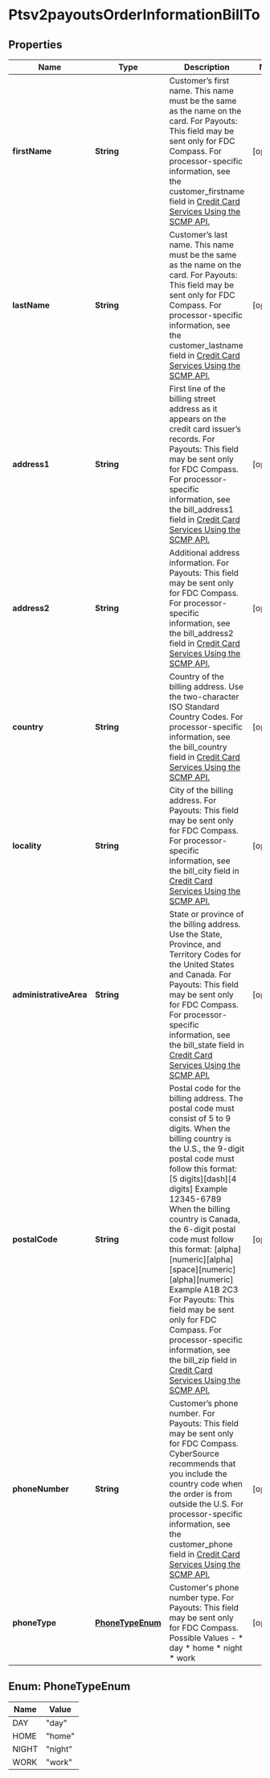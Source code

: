 
# Ptsv2payoutsOrderInformationBillTo

## Properties
Name | Type | Description | Notes
------------ | ------------- | ------------- | -------------
**firstName** | **String** | Customer’s first name. This name must be the same as the name on the card.  For Payouts: This field may be sent only for FDC Compass.  For processor-specific information, see the customer_firstname field in [Credit Card Services Using the SCMP API.](http://apps.cybersource.com/library/documentation/dev_guides/CC_Svcs_SCMP_API/html)  |  [optional]
**lastName** | **String** | Customer’s last name. This name must be the same as the name on the card.  For Payouts: This field may be sent only for FDC Compass.  For processor-specific information, see the customer_lastname field in [Credit Card Services Using the SCMP API.](http://apps.cybersource.com/library/documentation/dev_guides/CC_Svcs_SCMP_API/html)  |  [optional]
**address1** | **String** | First line of the billing street address as it appears on the credit card issuer’s records.  For Payouts: This field may be sent only for FDC Compass.  For processor-specific information, see the bill_address1 field in [Credit Card Services Using the SCMP API.](http://apps.cybersource.com/library/documentation/dev_guides/CC_Svcs_SCMP_API/html)  |  [optional]
**address2** | **String** | Additional address information.  For Payouts: This field may be sent only for FDC Compass.  For processor-specific information, see the bill_address2 field in [Credit Card Services Using the SCMP API.](http://apps.cybersource.com/library/documentation/dev_guides/CC_Svcs_SCMP_API/html)  |  [optional]
**country** | **String** | Country of the billing address. Use the two-character ISO Standard Country Codes.  For processor-specific information, see the bill_country field in [Credit Card Services Using the SCMP API.](http://apps.cybersource.com/library/documentation/dev_guides/CC_Svcs_SCMP_API/html)  |  [optional]
**locality** | **String** | City of the billing address.  For Payouts: This field may be sent only for FDC Compass.  For processor-specific information, see the bill_city field in [Credit Card Services Using the SCMP API.](http://apps.cybersource.com/library/documentation/dev_guides/CC_Svcs_SCMP_API/html)  |  [optional]
**administrativeArea** | **String** | State or province of the billing address. Use the State, Province, and Territory Codes for the United States and Canada.  For Payouts: This field may be sent only for FDC Compass.  For processor-specific information, see the bill_state field in [Credit Card Services Using the SCMP API.](http://apps.cybersource.com/library/documentation/dev_guides/CC_Svcs_SCMP_API/html)  |  [optional]
**postalCode** | **String** | Postal code for the billing address. The postal code must consist of 5 to 9 digits.  When the billing country is the U.S., the 9-digit postal code must follow this format: [5 digits][dash][4 digits]  Example 12345-6789  When the billing country is Canada, the 6-digit postal code must follow this format: [alpha][numeric][alpha][space][numeric][alpha][numeric]  Example A1B 2C3  For Payouts: This field may be sent only for FDC Compass.  For processor-specific information, see the bill_zip field in [Credit Card Services Using the SCMP API.](http://apps.cybersource.com/library/documentation/dev_guides/CC_Svcs_SCMP_API/html)  |  [optional]
**phoneNumber** | **String** | Customer’s phone number.  For Payouts: This field may be sent only for FDC Compass.  CyberSource recommends that you include the country code when the order is from outside the U.S.  For processor-specific information, see the customer_phone field in [Credit Card Services Using the SCMP API.](http://apps.cybersource.com/library/documentation/dev_guides/CC_Svcs_SCMP_API/html)  |  [optional]
**phoneType** | [**PhoneTypeEnum**](#PhoneTypeEnum) | Customer&#39;s phone number type.  For Payouts: This field may be sent only for FDC Compass.  Possible Values -  * day * home * night * work  |  [optional]


<a name="PhoneTypeEnum"></a>
## Enum: PhoneTypeEnum
Name | Value
---- | -----
DAY | &quot;day&quot;
HOME | &quot;home&quot;
NIGHT | &quot;night&quot;
WORK | &quot;work&quot;



